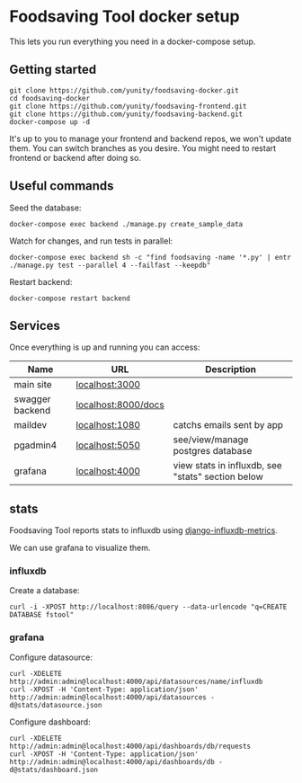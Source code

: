 # Foodsaving Tool docker setup

This lets you run everything you need in a docker-compose setup.

## Getting started

```
git clone https://github.com/yunity/foodsaving-docker.git
cd foodsaving-docker
git clone https://github.com/yunity/foodsaving-frontend.git
git clone https://github.com/yunity/foodsaving-backend.git
docker-compose up -d
```

It's up to you to manage your frontend and backend repos, we won't update them. You can switch branches as you desire. You might need to restart frontend or backend after doing so.

## Useful commands

Seed the database:
```
docker-compose exec backend ./manage.py create_sample_data
```

Watch for changes, and run tests in parallel:
```
docker-compose exec backend sh -c "find foodsaving -name '*.py' | entr ./manage.py test --parallel 4 --failfast --keepdb"
```

Restart backend:
```
docker-compose restart backend
```

## Services

Once everything is up and running you can access:

| Name | URL | Description |
|---|---|---|
| main site | [localhost:3000](http://localhost:3000) | |
| swagger backend | [localhost:8000/docs](http://localhost:8000/docs) | |
| maildev | [localhost:1080](http://localhost:1080) | catchs emails sent by app |
| pgadmin4 | [localhost:5050](http://localhost:5050) | see/view/manage postgres database |
| grafana | [localhost:4000](http://localhost:4000) | view stats in influxdb, see "stats" section below |

## stats

Foodsaving Tool reports stats to influxdb using
[django-influxdb-metrics](https://github.com/bitlabstudio/django-influxdb-metrics).

We can use grafana to visualize them.

### influxdb

Create a database:
```
curl -i -XPOST http://localhost:8086/query --data-urlencode "q=CREATE DATABASE fstool"
```

### grafana

Configure datasource:
```
curl -XDELETE http://admin:admin@localhost:4000/api/datasources/name/influxdb
curl -XPOST -H 'Content-Type: application/json' http://admin:admin@localhost:4000/api/datasources -d@stats/datasource.json
```

Configure dashboard:
```
curl -XDELETE http://admin:admin@localhost:4000/api/dashboards/db/requests
curl -XPOST -H 'Content-Type: application/json' http://admin:admin@localhost:4000/api/dashboards/db -d@stats/dashboard.json
```